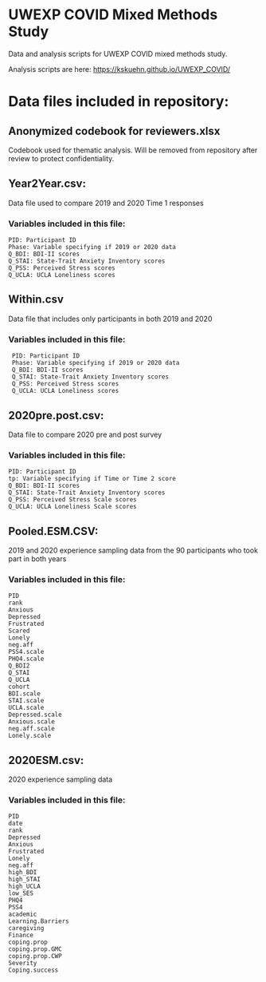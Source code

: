 # UWEXP COVID Mixed Methods Study
Data and analysis scripts for UWEXP COVID mixed methods study. 

Analysis scripts are here: https://kskuehn.github.io/UWEXP_COVID/ 

# Data files included in repository: 

## Anonymized codebook for reviewers.xlsx
 Codebook used for thematic analysis. Will be removed from repository after review to protect confidentiality. 

## Year2Year.csv:
 Data file used to compare 2019 and 2020 Time 1 responses
  ### Variables included in this file:
    PID: Participant ID
    Phase: Variable specifying if 2019 or 2020 data 
    Q_BDI: BDI-II scores  
    Q_STAI: State-Trait Anxiety Inventory scores
    Q_PSS: Perceived Stress scores
    Q_UCLA: UCLA Loneliness scores
    
## Within.csv
 Data file that includes only participants in both 2019 and 2020
 ### Variables included in this file:
     PID: Participant ID
     Phase: Variable specifying if 2019 or 2020 data 
     Q_BDI: BDI-II scores  
     Q_STAI: State-Trait Anxiety Inventory scores
     Q_PSS: Perceived Stress scores
     Q_UCLA: UCLA Loneliness scores

## 2020pre.post.csv: 
  Data file to compare 2020 pre and post survey
  ### Variables included in this file:
    PID: Participant ID
    tp: Variable specifying if Time or Time 2 score
    Q_BDI: BDI-II scores  
    Q_STAI: State-Trait Anxiety Inventory scores
    Q_PSS: Perceived Stress Scale scores
    Q_UCLA: UCLA Loneliness Scale scores

## Pooled.ESM.CSV: 
  2019 and 2020 experience sampling data from the 90 participants who took part in both years
   ### Variables included in this file:
    PID
    rank	
    Anxious	
    Depressed	
    Frustrated	
    Scared	
    Lonely	
    neg.aff	
    PSS4.scale	
    PHQ4.scale	
    Q_BDI2	
    Q_STAI	
    Q_UCLA	
    cohort	
    BDI.scale	
    STAI.scale	
    UCLA.scale	
    Depressed.scale	
    Anxious.scale	
    neg.aff.scale	
    Lonely.scale
  
## 2020ESM.csv: 
  2020 experience sampling data 
   ### Variables included in this file:
    PID
    date
    rank
    Depressed
    Anxious
    Frustrated
    Lonely
    neg.aff
    high_BDI
    high_STAI
    high_UCLA
    low_SES
    PHQ4
    PSS4
    academic
    Learning.Barriers
    caregiving
    Finance
    coping.prop
    coping.prop.GMC
    coping.prop.CWP
    Severity
    Coping.success
